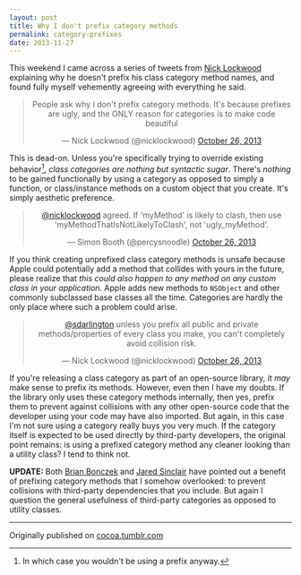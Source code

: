 ```yaml
---
layout: post
title: Why I don't prefix category methods
permalink: category-prefixes
date: 2013-11-27
---
```


This weekend I came across a series of tweets from [Nick Lockwood](https://twitter.com/nicklockwood) explaining why he doesn't prefix his class category method names, and found fully myself vehemently agreeing with everything he said.

<center>
<blockquote class="twitter-tweet"><p>People ask why I don't prefix category methods. It's because prefixes are ugly, and the ONLY reason for categories is to make code beautiful</p>&mdash; Nick Lockwood (@nicklockwood) <a href="https://twitter.com/nicklockwood/statuses/394043609957552128">October 26, 2013</a></blockquote>
<script src="http://platform.twitter.com/widgets.js" charset="utf-8">&nbsp;</script>
</center>

This is dead-on. Unless you're specifically trying to override existing behavior[^1], *class categories are nothing but syntactic sugar*. There's *nothing* to be gained functionally by using a category as opposed to simply a function, or class/instance methods on a custom object that you create. It's simply aesthetic preference.

<center>
<blockquote class="twitter-tweet"><p><a href="https://twitter.com/nicklockwood">@nicklockwood</a> agreed. If &#39;myMethod&#39; is likely to clash, then use &#39;myMethodThatIsNotLikelyToClash&#39;, not &#39;ugly_myMethod&#39;.</p>&mdash; Simon Booth (@percysnoodle) <a href="https://twitter.com/percysnoodle/statuses/394051242370293760">October 26, 2013</a></blockquote>
<script src="http://platform.twitter.com/widgets.js" charset="utf-8">&nbsp;</script>
</center>

If you think creating unprefixed class category methods is unsafe because Apple could potentially add a method that collides with yours in the future, please realize that *this could also happen to any method on any custom class in your application*. Apple adds new methods to `NSObject` and other commonly subclassed base classes all the time. Categories are hardly the only place where such a problem could arise.

<center>
<blockquote class="twitter-tweet"><p><a href="https://twitter.com/sdarlington">@sdarlington</a> unless you prefix all public and private methods/properties of every class you make, you can&#39;t completely avoid collision risk.</p>&mdash; Nick Lockwood (@nicklockwood) <a href="https://twitter.com/nicklockwood/statuses/394034008411369474">October 26, 2013</a></blockquote>
<script src="http://platform.twitter.com/widgets.js" charset="utf-8">&nbsp;</script>
</center>

If you're releasing a class category as part of an open-source library, it *may* make sense to prefix its methods. However, even then I have my doubts. If the library only uses these category methods internally, then yes, prefix them to prevent against collisions with any other open-source code that the developer using your code may have also imported. But again, in this case I'm not sure using a category really buys you very much. If the category itself is expected to be used directly by third-party developers, the original point remains: is using a prefixed category method any cleaner looking than a utility class? I tend to think not.

**UPDATE:** Both [Brian Bonczek](https://twitter.com/itsbonczek) and [Jared Sinclair](https://twitter.com/jaredsinclair) have pointed out a benefit of prefixing category methods that I somehow overlooked: to prevent collisions with third-party dependencies that *you* include. But again I question the general usefulness of third-party categories as opposed to utility classes.

[^1]: In which case you wouldn't be using a prefix anyway.

---

Originally published on [cocoa.tumblr.com](http://cocoa.tumblr.com)
